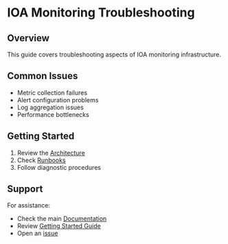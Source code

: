 # IOA Monitoring Troubleshooting

## Overview

This guide covers troubleshooting aspects of IOA monitoring infrastructure.

## Common Issues

- Metric collection failures
- Alert configuration problems
- Log aggregation issues
- Performance bottlenecks

## Getting Started

1. Review the [Architecture](architecture.md)
2. Check [Runbooks](../runbooks/README.md)
3. Follow diagnostic procedures

## Support

For assistance:
- Check the main [Documentation](../../docs/)
- Review [Getting Started Guide](../../docs/getting-started/)
- Open an [issue](https://github.com/OrchIntel/ioa-core/issues)

